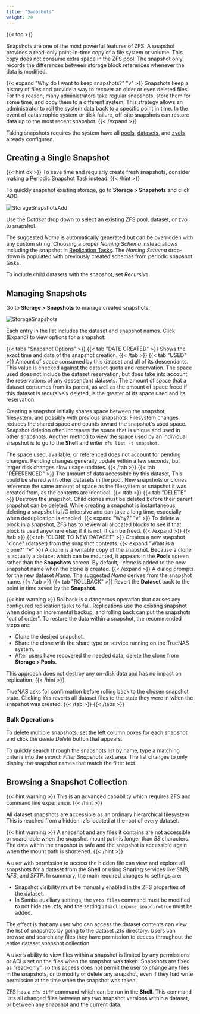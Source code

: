 ```yaml
---
title: "Snapshots"
weight: 20
---
```


{{< toc >}}

Snapshots are one of the most powerful features of ZFS.
A snapshot provides a read-only point-in-time copy of a file system or volume.
This copy does not consume extra space in the ZFS pool.
The snapshot only records the differences between storage block references whenever the data is modified.

{{< expand "Why do I want to keep snapshots?" "v" >}}
Snapshots keep a history of files and provide a way to recover an older or even deleted files.
For this reason, many administrators take regular snapshots, store them for some time, and copy them to a different system.
This strategy allows an administrator to roll the system data back to a specific point in time.
In the event of catastrophic system or disk failure, off-site snapshots can restore data up to the most recent snapshot.
{{< /expand >}}

Taking snapshots requires the system have all [pools](/core/storage/pools/), [datasets](/core/storage/pools/), and [zvols](/core/storage/pools/) already configured.

## Creating a Single Snapshot

{{< hint ok >}}
To save time and regularly create fresh snapshots, consider making a [Periodic Snapshot Task](/core/tasks/) instead.
{{< /hint >}}

To quickly snapshot existing storage, go to **Storage > Snapshots** and click *ADD*.

![StorageSnapshotsAdd](/images/CORE/12.0/StorageSnapshotsAdd.png "Create a New Snapshot")

Use the *Dataset* drop down to select an existing ZFS pool, dataset, or zvol to snapshot.

The suggested *Name* is automatically generated but can be overridden with any custom string.
Choosing a proper *Naming Schema* instead allows including the snapshot in [Replication Tasks](/core/storage/pools/).
The *Naming Schema* drop-down is populated with previously created schemas from periodic snapshot tasks.

To include child datasets with the snapshot, set *Recursive*.

## Managing Snapshots

Go to **Storage > Snapshots** to manage created snapshots.

![StorageSnapshots](/images/CORE/12.0/StorageSnapshots.png "List of Created Snapshots")

Each entry in the list includes the dataset and snapshot names.
Click <i class="fa fa-chevron-right" aria-hidden="true" title="Right Chevron"></i> (Expand) to view options for a snapshot:

{{< tabs "Snapshot Options" >}}
{{< tab "DATE CREATED" >}}
Shows the exact time and date of the snapshot creation.
{{< /tab >}}
{{< tab "USED" >}}
Amount of space consumed by this dataset and all of its descendants.
This value is checked against the dataset quota and reservation.
The space used does not include the dataset reservation, but does take into account the reservations of any descendant datasets.
The amount of space that a dataset consumes from its parent, as well as the amount of space freed if this dataset is recursively deleted, is the greater of its space used and its reservation.

Creating a snapshot initially shares space between the snapshot, filesystem, and possibly with previous snapshots.
Filesystem changes reduces the shared space and counts toward the snapshot's used space.
Snapshot deletion often increases the space that is unique and used in other snapshots.
Another method to view the space used by an individual snapshot is to go to the **Shell** and enter `zfs list -t snapshot`.

The space used, available, or referenced does not account for pending changes.
Pending changes generally update within a few seconds, but larger disk changes slow usage updates.
{{< /tab >}}
{{< tab "REFERENCED" >}}
The amount of data accessible by this dataset,
This could be shared with other datasets in the pool.
New snapshots or clones reference the same amount of space as the filesystem or snapshot it was created from, as the contents are identical.
{{< /tab >}}
{{< tab "DELETE" >}}
Destroys the snapshot.
Child clones must be deleted before their parent snapshot can be deleted.
While creating a snapshot is instantaneous, deleting a snapshot is I/O intensive and can take a long time, especially when deduplication is enabled.
{{< expand "Why?" "v" >}}
To delete a block in a snapshot, ZFS has to review all allocated blocks to see if that block is used anywhere else; if it is not, it can be freed.
{{< /expand >}}
{{< /tab >}}
{{< tab "CLONE TO NEW DATASET" >}}
Creates a new snapshot "clone" (dataset) from the snapshot contents.
{{< expand "What is a clone?" "v" >}}
A clone is a writable copy of the snapshot.
Because a clone is actually a dataset which can be mounted, it appears in the **Pools** screen rather than the **Snapshots** screen.
By default, *-clone* is added to the new snapshot name when the clone is created.
{{< /expand >}}
A dialog prompts for the new dataset *Name*.
The suggested *Name* derives from the snapshot name.
{{< /tab >}}
{{< tab "ROLLBACK" >}}
Revert the **Dataset** back to the point in time saved by the **Snapshot**.

{{< hint warning >}}
Rollback is a dangerous operation that causes any configured replication tasks to fail.
Replications use the existing snapshot when doing an incremental backup, and rolling back can put the snapshots "out of order".
To restore the data within a snapshot, the recommended steps are:

* Clone the desired snapshot.
* Share the clone with the share type or service running on the TrueNAS system.
* After users have recovered the needed data, delete the clone from **Storage > Pools**.

This approach does not destroy any on-disk data and has no impact on replication.
{{< /hint >}}

TrueNAS asks for confirmation before rolling back to the chosen snapshot state.
Clicking *Yes* reverts all dataset files to the state they were in when the snapshot was created.
{{< /tab >}}
{{< /tabs >}}

### Bulk Operations

To delete multiple snapshots, set the left column boxes for each snapshot and click the <i class="material-icons" aria-hidden="true" title="Delete">delete</i> *Delete* button that appears.

To quickly search through the snapshots list by name, type a matching criteria into the <i class="material-icons" aria-hidden="true" title="Search">search</i> *Filter Snapshots* text area.
The list changes to only display the snapshot names that match the filter text.

## Browsing a Snapshot Collection

{{< hint warning >}}
This is an advanced capability which requires ZFS and command line experience.
{{< /hint >}}

All dataset snapshots are accessible as an ordinary hierarchical filesystem
This is reached from a hidden <file>.zfs</file> located at the root of every dataset.

{{< hint warning >}}
A snapshot and any files it contains are not accessible or searchable when the snapshot mount path is longer than *88* characters.
The data within the snapshot is safe and the snapshot is accessible again when the mount path is shortened.
{{< /hint >}}

A user with permission to access the hidden file can view and explore all snapshots for a dataset from the **Shell** or using **Sharing** services like *SMB*, *NFS*, and *SFTP*.
In summary, the main required changes to settings are:

* Snapshot visibility must be manually enabled in the ZFS properties of the dataset.
* In Samba auxiliary settings, the `veto files` command must be modified to not hide the <file>.zfs</file>, and the setting `zfsacl:expose_snapdir=true` must be added.

The effect is that any user who can access the dataset contents can view the list of snapshots by going to the dataset <file>.zfs</file> directory.
Users can browse and search any files they have permission to access throughout the entire dataset snapshot collection.

A user’s ability to view files within a snapshot is limited by any permissions or ACLs set on the files when the snapshot was taken.
Snapshots are fixed as “read-only”, so this access does not permit the user to change any files in the snapshots, or to modify or delete any snapshot, even if they had write permission at the time when the snapshot was taken.

ZFS has a `zfs diff` command which can be run in the **Shell**.
This command lists all changed files between any two snapshot versions within a dataset, or between any snapshot and the current data.
